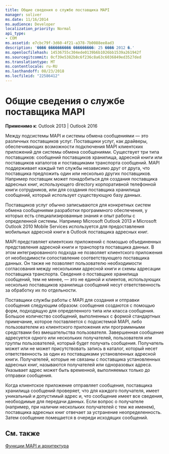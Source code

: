 ```yaml
---
title: Общие сведения о службе поставщика MAPI
manager: soliver
ms.date: 11/16/2014
ms.audience: Developer
localization_priority: Normal
api_type:
- COM
ms.assetid: e7cbc79f-3d60-4f21-a378-7b0088ee8ad3
description: '���� ���������� ���������: 25 ���� 2012 �.'
ms.openlocfilehash: 14536755c304ede0139b6b1026bb1539a261942f
ms.sourcegitcommit: 0cf39e5382b8c6f236c8a63c6036849ed3527ded
ms.translationtype: MT
ms.contentlocale: ru-RU
ms.lasthandoff: 08/23/2018
ms.locfileid: "22586412"
---
```

# <a name="mapi-service-provider-overview"></a>Общие сведения о службе поставщика MAPI

  
  
**Применимо к**: Outlook 2013 | Outlook 2016 
  
Между подсистемы MAPI и системы обмена сообщениями — это различных поставщиков услуг. Поставщики услуг, как драйверы, обеспечивающих возможности подключения MAPI клиентских приложений для системы обмена сообщениями. Существует три типа поставщиков: сообщений поставщиков хранилища, адресной книги или поставщиков каталогов и поставщиками транспорта сообщений. MAPI поддерживает каждый тип службы независимо друг от друга, что поставщика предложить один или несколько других поставщиков. Например поставщик может понадобиться для создания поставщика адресных книг, использующего directory корпоративной телефонной книги сотрудников, или для создания поставщика хранилища сообщений, который использует существующую базу данных.
  
Поставщиков услуг обычно записываются для конкретных систем обмена сообщениями разработки программного обеспечения, у которых есть специализированные знания и опыт работы с определенной системы. Например Microsoft Outlook 2013 и Microsoft Outlook 2010 Mobile Services используется для предоставления мобильных адресной книги в Outlook поставщика адресных книг. 
  
MAPI представляет клиентских приложений с помощью объединенных представления адресной книги и транспорта поставщика данных. В этом интегрированного подхода не позволяет клиентского приложения от необходимости сопоставление соответствующего поставщика данных. Он также не позволяет пользователю необходимости согласования между несколькими адресной книги и схемы адресации поставщика транспорта. Сведения о поставщике хранилища сообщений, тем не менее, — это не единой и клиентов, использующих несколько поставщиков хранилища сообщений несут ответственность за обработку их по отдельности.
  
Поставщики службы работы с MAPI для создания и отправки сообщения следующим образом: сообщения создаются с помощью форм, подходящую для определенного типа или класса сообщения. Большое количество сообщений, выполненных с формой стандартных примечание, которое поставляется с подсистемой MAPI, либо пользователем из клиентского приложения или программными средствами без вмешательства пользователя. Завершенная сообщение адресуется одного или нескольких получателей, пользователя или группы пользователей, который будет получать сообщения. Получатель может или не может присутствовать запись в каталог, который несет ответственность за один из поставщиками установленных адресной книги. Получателей, которые не связаны с поставщика установленных адресных книг, называются получателей или одноразовых адреса. Указывает адрес может быть временной, выполняемых только до отправки сообщения. 
  
Когда клиентское приложение отправляет сообщения, поставщика хранилища сообщений проверяет, что для каждого получателя, имеет уникальный и допустимый адрес и, что сообщение имеет все сведения, необходимые для передачи данных. Если вопрос о получателе (например, при наличии нескольких получателей с тем же именем), поставщика адресных книг отвечает за устранение неопределенность. Затем сообщение помещается в очереди исходящих сообщений. 
  
## <a name="see-also"></a>См. также



[Функции MAPI и архитектура](mapi-features-and-architecture.md)

